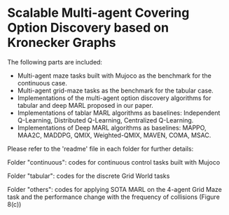 # Scalable Multi-agent Covering Option Discovery based on Kronecker Graphs

The following parts are included:
- Multi-agent maze tasks built with Mujoco as the benchmark for the continuous case.
- Multi-agent grid-maze tasks as the benchmark for the tabular case.
- Implementations of the multi-agent option discovery algorithms for tabular and deep MARL proposed in our paper. 
- Implementations of tablar MARL algorithms as baselines: Independent Q-Learning, Distributed Q-Learning, Centralized Q-Learning.
- Implementations of Deep MARL algorithms as baselines: MAPPO, MAA2C, MADDPG, QMIX, Weighted-QMIX, MAVEN, COMA, MSAC.

Please refer to the 'readme' file in each folder for further details:  
  
Folder "continuous": codes for continuous control tasks built with Mujoco  
  
Folder "tabular": codes for the discrete Grid World tasks   
  
Folder "others": codes for applying SOTA MARL on the 4-agent Grid Maze task and the performance change with the frequency of collisions (Figure 8(c))
